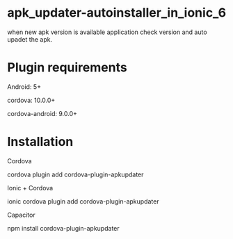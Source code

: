 # apk_updater-autoinstaller_in_ionic_6
when  new apk version is available application check version and auto upadet the apk.

# Plugin requirements
  Android: 5+
  
  cordova: 10.0.0+
  
  cordova-android: 9.0.0+

# Installation
  Cordova

  cordova plugin add cordova-plugin-apkupdater

  Ionic + Cordova

  ionic cordova plugin add cordova-plugin-apkupdater

  Capacitor

  npm install cordova-plugin-apkupdater
